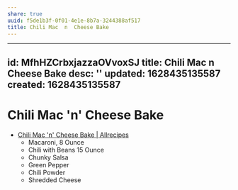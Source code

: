 ```yaml
---
share: true
uuid: f5de1b3f-0f01-4e1e-8b7a-3244388af517
title: Chili Mac  n  Cheese Bake
---
```

---
id: MfhHZCrbxjazzaOVvoxSJ
title: Chili Mac  n  Cheese Bake
desc: ''
updated: 1628435135587
created: 1628435135587
---

# Chili Mac 'n' Cheese Bake 
*   [Chili Mac 'n' Cheese Bake | Allrecipes](https://www.allrecipes.com/recipe/240379/chili-mac-n-cheese-bake/?internalSource=hub%20recipe&referringContentType=Search)
    *   Macaroni, 8 Ounce
    *   Chili with Beans 15 Ounce
    *   Chunky Salsa
    *   Green Pepper
    *   Chili Powder
    *   Shredded Cheese
